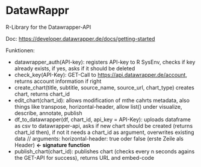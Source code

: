 # DatawRappr

R-Library for the Datawrapper-API

Doc: https://developer.datawrapper.de/docs/getting-started

Funktionen:
* datawrapper_auth(API-key): registers API-key to R SysEnv, checks if key already exists, if yes, asks if it should be deleted
* check_key(API-Key): GET-Call to https://api.datawrapper.de/account, returns account information if right
* create_chart(title, subtitle, source_name, source_url, chart_type) creates chart, returns chart_id
* edit_chart(chart_id): allows modification of mthe cahrts metadata, also things like transpose, horizontal-header, allow list() under visualize, describe, annotate, publish
* df_to_datawrapper(df, chart_id, api_key = API-Key): uploads dataframe as csv to datawrapper-api, asks if new chart should be created (returns chart_id then), if not it needs a chart_id as argument, overwrites existing data // arguments: horizontal-header: true oder false (erste Zeile als Header) **<- signature function**
* publish_chart(chart_id): publishes chart (checks every n seconds agains the GET-API for success), returns URL and embed-code